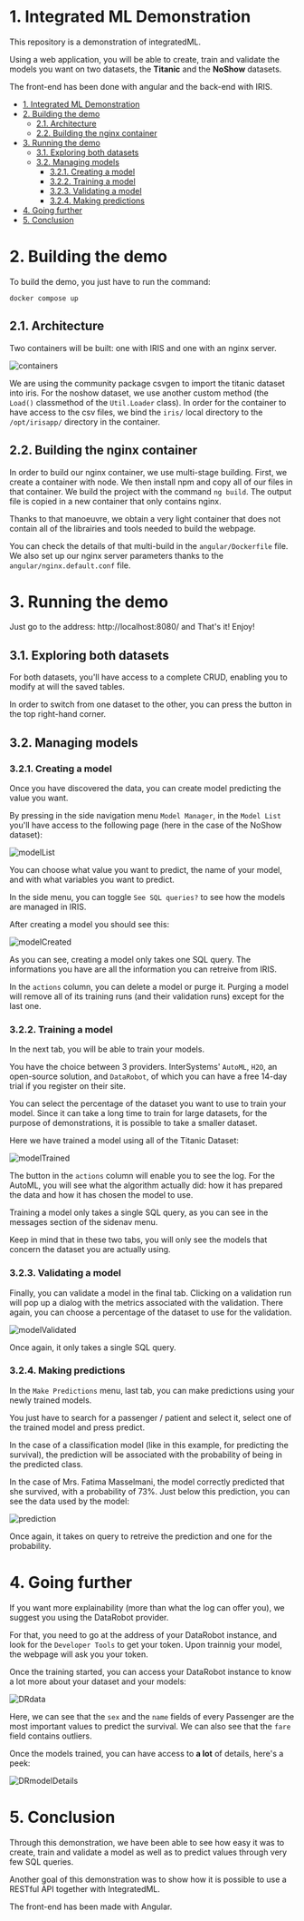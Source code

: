 # 1. Integrated ML Demonstration

This repository is a demonstration of integratedML. 

Using a web application, you will be able to create, train and validate the models you want on two datasets, the **Titanic** and the **NoShow** datasets. 

The front-end has been done with angular and the back-end with IRIS. 

- [1. Integrated ML Demonstration](#1-integrated-ml-demonstration)
- [2. Building the demo](#2-building-the-demo)
  - [2.1. Architecture](#21-architecture)
  - [2.2. Building the nginx container](#22-building-the-nginx-container)
- [3. Running the demo](#3-running-the-demo)
  - [3.1. Exploring both datasets](#31-exploring-both-datasets)
  - [3.2. Managing models](#32-managing-models)
    - [3.2.1. Creating a model](#321-creating-a-model)
    - [3.2.2. Training a model](#322-training-a-model)
    - [3.2.3. Validating a model](#323-validating-a-model)
    - [3.2.4. Making predictions](#324-making-predictions)
- [4. Going further](#4-going-further)
- [5. Conclusion](#5-conclusion)

# 2. Building the demo

To build the demo, you just have to run the command:
````
docker compose up
````

## 2.1. Architecture

Two containers will be built: one with IRIS and one with an nginx server. 

![containers](https://raw.githubusercontent.com/thewophile-beep/integrated-ml-demo/main/misc/img/containers.png)

We are using the community package csvgen to import the titanic dataset into iris. For the noshow dataset, we use another custom method (the `Load()` classmethod of the `Util.Loader` class). In order for the container to have access to the csv files, we bind the `iris/` local directory to the `/opt/irisapp/` directory in the container.

## 2.2. Building the nginx container

In order to build our nginx container, we use multi-stage building. First, we create a container with node. We then install npm and copy all of our files in that container. We build the project with the command `ng build`. The output file is copied in a new container that only contains nginx. 

Thanks to that manoeuvre, we obtain a very light container that does not contain all of the librairies and tools needed to build the webpage. 

You can check the details of that multi-build in the `angular/Dockerfile` file. We also set up our nginx server parameters thanks to the `angular/nginx.default.conf` file.

# 3. Running the demo

Just go to the address: http://localhost:8080/ and That's it! Enjoy!

## 3.1. Exploring both datasets

For both datasets, you'll have access to a complete CRUD, enabling you to modify at will the saved tables. 

In order to switch from one dataset to the other, you can press the button in the top right-hand corner. 

## 3.2. Managing models

### 3.2.1. Creating a model

Once you have discovered the data, you can create model predicting the value you want. 

By pressing in the side navigation menu `Model Manager`, in the `Model List` you'll have access to the following page (here in the case of the NoShow dataset):

![modelList](https://raw.githubusercontent.com/thewophile-beep/integrated-ml-demo/main/misc/img/modelList.png)

You can choose what value you want to predict, the name of your model, and with what variables you want to predict. 

In the side menu, you can toggle `See SQL queries?` to see how the models are managed in IRIS. 

After creating a model you should see this: 

![modelCreated](https://raw.githubusercontent.com/thewophile-beep/integrated-ml-demo/main/misc/img/modelCreated.png)

As you can see, creating a model only takes one SQL query. The informations you have are all the information you can retreive from IRIS. 

In the `actions` column, you can delete a model or purge it. Purging a model will remove all of its training runs (and their validation runs) except for the last one. 

### 3.2.2. Training a model

In the next tab, you will be able to train your models. 

You have the choice between 3 providers. InterSystems' `AutoML`, `H2O`, an open-source solution, and `DataRobot`, of which you can have a  free 14-day trial if you register on their site.

You can select the percentage of the dataset you want to use to train your model. Since it can take a long time to train for large datasets, for the purpose of demonstrations, it is possible to take a smaller dataset.

Here we have trained a model using all of the Titanic Dataset:


![modelTrained](https://raw.githubusercontent.com/thewophile-beep/integrated-ml-demo/main/misc/img/modelTrained.png)

The button in the `actions` column will enable you to see the log. For the AutoML, you will see what the algorithm actually did: how it has prepared the data and how it has chosen the model to use. 

Training a model only takes a single SQL query, as you can see in the messages section of the sidenav menu.

Keep in mind that in these two tabs, you will only see the models that concern the dataset you are actually using.


### 3.2.3. Validating a model

Finally, you can validate a model in the final tab. Clicking on a validation run will pop up a dialog with the metrics associated with the validation. There again, you can choose a percentage of the dataset to use for the validation. 

![modelValidated](https://raw.githubusercontent.com/thewophile-beep/integrated-ml-demo/main/misc/img/modelValidated.png)

Once again, it only takes a single SQL query.


### 3.2.4. Making predictions

In the `Make Predictions` menu, last tab, you can make predictions using your newly trained models.

You just have to search for a passenger / patient and select it, select one of the trained model and press predict. 

In the case of a classification model (like in this example, for predicting the survival), the prediction will be associated with the probability of being in the predicted class. 

In the case of Mrs. Fatima Masselmani, the model correctly predicted that she survived, with a probability of 73%. Just below this prediction, you can see the data used by the model:

![prediction](https://raw.githubusercontent.com/thewophile-beep/integrated-ml-demo/main/misc/img/prediction.png)

Once again, it takes on query to retreive the prediction and one for the probability.

# 4. Going further

If you want more explainability (more than what the log can offer you), we suggest you using the DataRobot provider. 

For that, you need to go at the address of your DataRobot instance, and look for the `Developer Tools` to get your token. Upon trainnig your model, the webpage will ask you your token. 

Once the training started, you can access your DataRobot instance to know a lot more about your dataset and your models:

![DRdata](https://raw.githubusercontent.com/thewophile-beep/integrated-ml-demo/main/misc/img/DRdata.png)

Here, we can see that the `sex` and the `name` fields of every Passenger are the most important values to predict the survival. We can also see that the `fare` field contains outliers.

Once the models trained, you can have access to **a lot** of details, here's a peek: 

![DRmodelDetails](https://raw.githubusercontent.com/thewophile-beep/integrated-ml-demo/main/misc/img/DRmodelDetails.png)

# 5. Conclusion

Through this demonstration, we have been able to see how easy it was to create, train and validate a model as well as to predict values through very few SQL queries.

Another goal of this demonstration was to show how it is possible to use a RESTful API together with IntegratedML. 

The front-end has been made with Angular.